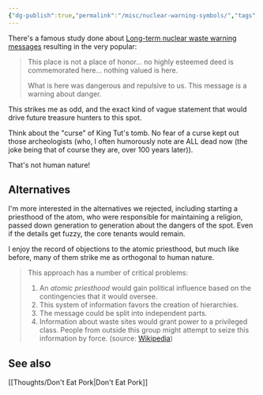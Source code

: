 ```yaml
---
{"dg-publish":true,"permalink":"/misc/nuclear-warning-symbols/","tags":["misc","wisdom-of-the-ancients"],"noteIcon":3}
---
```



There's a famous study done about [Long-term nuclear waste warning messages](https://en.wikipedia.org/wiki/Long-term_nuclear_waste_warning_messages) resulting in the very popular:

> This place is not a place of honor... no highly esteemed deed is commemorated here... nothing valued is here.
> 
> What is here was dangerous and repulsive to us. This message is a warning about danger.

This strikes me as odd, and the exact kind of vague statement that would drive future treasure hunters to this spot.

Think about the "curse" of King Tut's tomb. No fear of a curse kept out those archeologists (who, I often humorously note are ALL dead now (the joke being that of course they are, over 100 years later)). 

That's not human nature!

## Alternatives

I'm more interested in the alternatives we rejected, including starting a priesthood of the atom, who were responsible for maintaining a religion, passed down generation to generation about the dangers of the spot. Even if the details get fuzzy, the core tenants would remain.

I enjoy the record of objections to the atomic priesthood, but much like before, many of them strike me as orthogonal to human nature.

>This approach has a number of critical problems:
>
>1.  An _atomic priesthood_ would gain political influence based on the contingencies that it would oversee.
>2.  This system of information favors the creation of hierarchies.
>3.  The message could be split into independent parts.
>4.  Information about waste sites would grant power to a privileged class. People from outside this group might attempt to seize this information by force.
> (source: [Wikipedia](https://en.wikipedia.org/wiki/Long-term_nuclear_waste_warning_messages))

## See also 
[[Thoughts/Don't Eat Pork\|Don't Eat Pork]]
